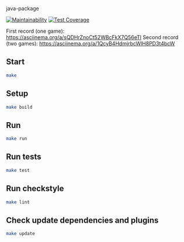 java-package

[![Maintainability](https://api.codeclimate.com/v1/badges/be8ad82c04cab496efcd/maintainability)](https://codeclimate.com/github/alexhmbg/java-project-61/maintainability)
[![Test Coverage](https://api.codeclimate.com/v1/badges/be8ad82c04cab496efcd/test_coverage)](https://codeclimate.com/github/alexhmbg/java-project-61/test_coverage)

First record (one game): https://asciinema.org/a/sQDHrZnoCt52WBcFkX7Q56eTl
Second record (two games): https://asciinema.org/a/1QcyB4HdmjrbcWlH8PD3t4bcW

## Start

```bash
make
```

## Setup

```bash
make build
```

## Run

```bash
make run
```

## Run tests

```bash
make test
```

## Run checkstyle

```bash
make lint
```

## Check update dependencies and plugins

```bash
make update
```